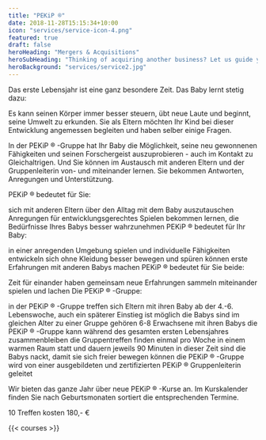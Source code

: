 ```yaml
---
title: "PEKiP ®"
date: 2018-11-28T15:15:34+10:00
icon: "services/service-icon-4.png"
featured: true
draft: false
heroHeading: "Mergers & Acquisitions"
heroSubHeading: "Thinking of acquiring another business? Let us guide you through the process."
heroBackground: "services/service2.jpg"
---
```

Das erste Lebensjahr ist eine ganz besondere Zeit. Das Baby lernt stetig dazu:

Es kann seinen Körper immer besser steuern, übt neue Laute und beginnt, seine Umwelt zu erkunden. Sie als Eltern möchten Ihr Kind bei dieser Entwicklung angemessen begleiten und haben selber einige Fragen.

In der PEKiP ® -Gruppe hat Ihr Baby die Möglichkeit, seine neu gewonnenen Fähigkeiten und seinen Forschergeist auszuprobieren - auch im Kontakt zu Gleichaltrigen. Und Sie können im Austausch mit anderen Eltern und der Gruppenleiterin von- und miteinander lernen. Sie bekommen Antworten, Anregungen und Unterstützung.

PEKiP ® bedeutet für Sie:

sich mit anderen Eltern über den Alltag mit dem Baby auszutauschen
Anregungen für entwicklungsgerechtes Spielen bekommen
lernen, die Bedürfnisse Ihres Babys besser wahrzunehmen
PEKiP ® bedeutet für Ihr Baby:

in einer anregenden Umgebung spielen und individuelle Fähigkeiten entwickeln
sich ohne Kleidung besser bewegen und spüren können
erste Erfahrungen mit anderen Babys machen
PEKiP ® bedeutet für Sie beide:

Zeit für einander haben
gemeinsam neue Erfahrungen sammeln
miteinander spielen und lachen
Die PEKiP ® -Gruppe:

in der PEKiP ® -Gruppe treffen sich Eltern mit ihren Baby ab der 4.-6. Lebenswoche,
auch ein späterer Einstieg ist möglich
die Babys sind im gleichen Alter
zu einer Gruppe gehören 6-8 Erwachsene mit ihren Babys
die PEKiP ® -Gruppe kann während des gesamten ersten Lebensjahres zusammenbleiben
die Gruppentreffen finden einmal pro Woche in einem warmen Raum statt und dauern jeweils 90 Minuten
in dieser Zeit sind die Babys nackt, damit sie sich freier bewegen können
die PEKiP ® -Gruppe wird von einer ausgebildeten und zertifizierten PEKiP ® Gruppenleiterin geleitet

Wir bieten das ganze Jahr über neue PEKiP ® -Kurse an. Im  Kurskalender  finden Sie nach Geburtsmonaten sortiert die entsprechenden Termine.

10 Treffen kosten 180,- €

<!--more-->
{{< courses >}}

